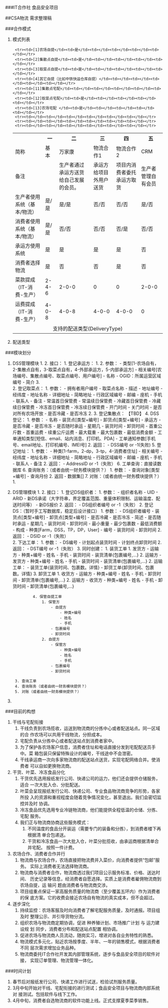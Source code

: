 ###IT合作社 食品安全项目

##CSA物流 
需求整理稿

###合作模式
1. 模式列表

	<table>
		<tr><th width=20%></th><th>一</th><th>二</th><th>三</th><th>四</th><th>五</th></tr>
		<tr><td>简称</td><td>基本</td><td>万家康</td><td>物流合作1</td><td>物流合作2</td><td>CRM</td></tr>
		<tr><td>备注</td><td></td><td>生产者通过承运方送货给自己发展的会员。</td><td>承运方给项目外用户送货</td><td>项目内消费者委托承运方取货</td><td>生产者管理自有会员</td></tr>
		<tr><td>生产者使用系统（基本/物流）</td><td>是/是</td><td>是/是</td><td>否/否</td><td>否/否</td><td>是/否</td></tr>
		<tr><td>消费者使用系统（基本/物流）</td><td>是/是</td><td>否/否</td><td>否/否</td><td>否/是</td><td>否/否</td></tr>
		<tr><td>承运方使用系统</td><td>是</td><td>是</td><td>是</td><td>是</td><td>否</td></tr>
		<tr><td>消费者选择物流</td><td>是</td><td>否</td><td>否</td><td>是</td><td>否</td></tr>
		<tr><td>菜款提成（IT-消费-生产）</td><td>2-4-6</td><td>2-0-0</td><td>0</td><td>0</td><td>2-0-0</td></tr>
		<tr><td>运费提成（IT-消费-生产）</td><td>4-0-8</td><td>4-0-8</td><td>4-0-0</td><td>4-0-0</td><td>0</td></tr>
		<tr><td colspan=6 align=center> 支持的配送类型(DeliveryType) </td></tr>

		<tr><td>[1]农场自提</td><td>是</td><td></td><td></td><td></td><td></td></tr>
		<tr><td>[2]集散点自提</td><td>是</td><td></td><td></td><td></td><td></td></tr>
		<tr><td>[3]取菜点自提</td><td>是</td><td></td><td></td><td></td><td></td></tr>
		<tr><td>[4]其它自提（比如中铁快运仓库自提）</td><td></td><td></td><td></td><td></td><td></td></tr>
		<tr><td>[11]集散点宅配</td><td></td><td></td><td></td><td></td><td></td></tr>
		<tr><td>[12]取菜点宅配</td><td>是</td><td></td><td></td><td></td><td></td></tr>
		<tr><td>[13]农场宅配 </td><td>是</td><td></td><td></td><td></td><td></td></tr>
		<tr><td></td><td></td><td></td><td></td><td></td><td></td></tr>
		<tr><td></td><td></td><td></td><td></td><td></td><td></td></tr>
		<tr><td></td><td></td><td></td><td></td><td></td><td></td></tr>
	</table>

2. 配送类型

###模块划分
1. DSS管理模块
	1. 
	2. 接口：
		1. 登记承运方：
			1. 
			2. 参数：
				- 类型[1-农场自有，2-集散点自有，3-取菜点自有，4-外部承运方，5-内部承运方]
				- 相关编号[农场编号、集散点编号、取菜点编号、用户编号]
				- 名称
				- OGID：所属运营区域编号
				- 简介
			3.  
		2. 登记取菜点：
			1. 参数：
				- 拥有者用户编号
				- 取菜点名称
				- 描述
				- 地址编号
					- 经纬度
					- 地址名称
					- 详细地址
					- 简略地址
					- 行政区域编号
					- 邮编
					- 座机
					- 手机
					- 联系人
					- 备注
				- 常温首日保管费
				- 常温续日保管费
				- 冷藏首日保管费
				- 冷藏续日保管费
				- 冷冻首日保管费
				- 冷冻续日保管费
				- 开门时间
				- 关门时间
				- 是否对所有农场开放
				- 是否冷藏
				- 是否冷冻
			2. 
		3. 登记集散点： 【TBD】
		4. DSS登记：
			1. 参数：
				- 名称
				- 装货点[类型+编号]
				- 卸货点[类型+编号]
				- 承运方
				- 是否冷藏
				- 是否冷冻
				- 是否随时承运
					- 星期几
				- 装货时间
				- 卸货时间
				- 首重公斤数
				- 首重运费
				- 续重公斤运费
				- 最大载重
				- 最大包裹数
				- 最低消费金额
				- 工单通知类型[短信、email、站内消息、打印机、PDA]
				- 工单通知参数[手机号、email地址、打印机编号、IMEI号]
			2. 返回：
				- DSS编号 or -1(失败) 
		5. 登记地址：
			1. 参数：
			 		- 种类[1-farm，2-dp，3-tp，4-消费者住址]
			 		- 相关编号
					- 经纬度
					- 地址名称
					- 详细地址
					- 简略地址
					- 行政区域编号
					- 邮编
					- 座机
					- 手机
					- 联系人
					- 备注
			2. 返回： 
				- AddressID or -1（失败）
		6. 工单查询：直接读数据库
		6. 查询账务：（或者由统一财务模块提供？）
			1. 参数：
				- 查询对象[类型+编号]
				- 查询月份 
			2. 返回 
				- 数据集[] 
		7. 对账：（或者由统一财务模块提供？）
			1. 
2. DS管理模块
	1. 
	2. 接口：
		1. 登记DS组织者：
			1. 参数：
				- 组织者名称
				- UID
				- ARID
				- 新DS承诺（大字符串，界定覆盖范围、重量体积限制、运输温度、配送时间等）
				- 新DS报价
			2. 返回：
				- DS组织者编号 or -1（失败） 
		2. 登记DS：（暂时手工写数据库，稳定后设计接口）
			1. 参数：
				- DS组织者编号
				- 装货点[类型+编号]
				- 卸货点[类型+编号]
				- 是否冷藏
				- 是否冷冻
				- 简述
				- 是否随时承运
					- 星期几
				- 装货时间
				- 卸货时间
				- 最小重量
				- 最少包裹数
				- 最低消费额
				- 构成
					- 种类[Farm，DSS，TP，DP，User]
					- 编号
					- 装货时间
					- 卸货时间 
			2. 返回：
				- DSID or -1（失败）  
		2. 下达工单：
			1. 参数：
				- DS编号
				- 计划起点装货时间
				- 计划终点卸货时间
			2. 返回：
				- DST编号 or -1（失败） 
			3. 同时创建：
				1. 装货工单
					1. 发货方
						- 运输方
							- 种类+编号
							- 姓名
							- 手机 
						- 装货时间
						- 装货清单{包裹编号,...}
					2. 运输方 
						- 发货方 
							- 种类+编号
							- 姓名
							- 手机
						- 装货时间
						- 装货清单{包裹编号,...}
				2. 运输工单：
					- 装货工单{装货时间、包裹数。详情}
					- 卸货工单{卸货时间、包裹数。详情} 
				3. 卸货工单
					1. 收货方
						- 运输方
							- 种类+编号
							- 姓名
							- 手机 
						- 卸货时间
						- 卸货清单{包裹编号,...}
					2. 运输方 
						- 收货方 
							- 种类+编号
							- 姓名
							- 手机
						- 卸货时间
						- 卸货清单{包裹编号,...}

				4. 保管自提工单 
					1. 保管方
						- 自提方
							- 种类+编号
							- 姓名
							- 手机
						- 包裹编号
						- 卸货时间
					2. 自提方
						- 保管方
							- 种类+编号
							- 姓名
							- 手机
						- 包裹编号
						- 卸货时间
 
		3. 查询工单
		4. 查询账务（或者由统一财务模块提供？）
		5. 对账（或者由统一财务模块提供？） 
3. 

###目前的构想  
1. 干线与宅配衔接
	1. 干线负责到农场揽收，运送到物流商的分拣中心或者配送站点。同一区域的合
作农场可以共用干线物流，分担成本。
	2. 宅配负责从分拣中心或者配送站点到消费者家中。
	3. 为了保护各农场客户信息，消费者住址和电话直接分发到宅配配送员手中。菜
箱包装只保留特殊设计的编号，干线途中不会泄密。
	4. 干线承运商一次向多家物流商的配送站点送货，实现宅配网络合并。使消费者
可以自如更换物流商。
2. 干货、叶菜、冷冻食品分化
	1. 干货优先选用报纸发行公司、快递公司的运力，他们还会提供仓储服务，适合
一次大批入仓、分批配送。
	2. 叶菜会呈现报纸发行公司、快递公司、专业食品物流商竞争的形势，各家所投
入的资源和重视程度会随着竞争情况变化，甚至退出。我们会密切监控并及时 协调。
	3. 冷冻食品优先选用专业冷链物流商，他们能提供全程低温的仓储、分拣、宅配
服务。
	4. 我们正与物流商协商这些服务模式：
		1. 不同温度的食品分开装运（需要专门的装备和分拣），到消费者楼下再根据清
单合包递送。
		2. 干货和冷冻食品一次大批入仓，叶菜分批揽收，由承运商根据清单合并宅配。
按照一件计费。
3. 农场合作、消费者合作并行
	1. 物流商与农场合作，农场直接把物流费并入菜价，向消费者提供“包邮”服务。
实际上消费者无法选择物流商。
	2. 物流商与消费者合作，物流商透过我们项目公示服务标准、价格、送达时间、
历史记录等信息，经消费者自愿选择。实质上是消费者雇佣物流商到农场自提，运
输问 题由消费者与物流商交涉。
	3. 项目组重点保证一家高服务质量的物流商（至少覆盖五环内）作为消费者的保
底方案。它的收费会接近农场自有物流的真实成本，但不会超过。
4. 逐步深化
	1. 持续监控：农场客服及时向消费者了解宅配服务质量，及时通报。项目组及时
整理公示、并引导货物分流。
	2. 组织农场与物流商定期协调，促进 种养殖计划、市场推广计划 与 运力建设规
划 同步，消费者分布和配送站点配置 相协调。
	3. 促进农场与物流商人员流动，随岗实习，增进对各自业务特性的熟悉。
	4. 物流模式多元化，贴近农场按季度、半年、一年的销售模式，根据消费者不同
层次需求增加业务品种。
	5. 物流商委托IT合作社开发其内部管理系统，逐步与食品安全项目的软件对接，
实现订单管理、物流管理一体化。

###时间计划
1. 春节后对报纸发行公司、快递工作进行试送，检验试剂服务质量。
2. 3月中旬开始对干线、宅配衔接的进行测试；食品安全项目与物流商内部系统对
接测试。包括软件与线下工作。
3. 4月中旬，消费者自选物流商的软件功能上线。正式支撑夏季菜季销售。